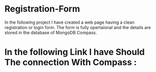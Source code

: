 # Registration-Form
In the following project I have created a web page having a clean registration or login form. The form is fully opertaional and the details are stored in the database of MongoDB Compass. 
# In the following Link I have Should The connection With Compass :
